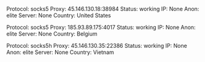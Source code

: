 Protocol: socks5
Proxy: 45.146.130.18:38984
Status: working
IP: None
Anon: elite
Server: None
Country: United States

Protocol: socks5
Proxy: 185.93.89.175:4017
Status: working
IP: None
Anon: elite
Server: None
Country: Belgium

Protocol: socks5h
Proxy: 45.146.130.35:22386
Status: working
IP: None
Anon: elite
Server: None
Country: Vietnam

